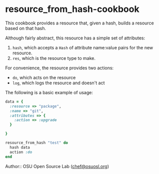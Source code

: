 # resource_from_hash-cookbook

This cookbook provides a resource that, given a hash, builds a resource based on that hash.

Although fairly abstract, this resource has a simple set of attributes:

1. `hash`, which accepts a `Hash` of attribute name:value pairs for the new resource.
2. `res`, which is the resource type to make.

For convenience, the resource provides two actions:

* `do`, which acts on the resource
* `log`, which logs the resource and doesn't act

The following is a basic example of usage:

```ruby
data = {
  :resource => "package",
  :name => "git",
  :attributes => {
    :action => :upgrade
  }

}

resource_from_hash "test" do
  hash data
  action :do
end
```

Author:: OSU Open Source Lab (chef@osuosl.org)
